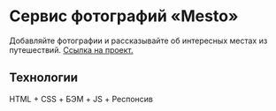 # Сервис фотографий «Mesto»
Добавляйте фотографии и рассказывайте об интересных местах из путешествий. [Ссылка на проект.](https://github.com/kplv/mesto/blob/master/dist)

## Технологии
HTML + CSS + БЭМ + JS + Респонсив
